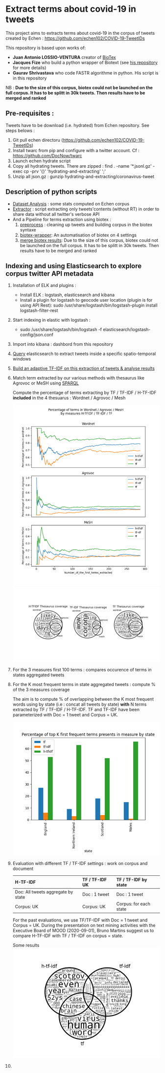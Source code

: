 # Extract terms about covid-19 in tweets

This project aims to extracts terms about covid-19 in the corpus of tweets created by Echen : https://github.com/echen102/COVID-19-TweetIDs

This repository is based upon works of:
* **Juan Antonio LOSSIO-VENTURA** creator of [BioTex](https://github.com/sifrproject/biotex/tree/master)
* **Jacques Fize** who build a python wrapper of Biotext (see [his repository](https://gitlab.irstea.fr/jacques.fize/biotex_python) for more details)
* **Gaurav Shrivastava** who code FASTR algorithme in python. His script is in this repository

NB : **Due to the size of this corpus, biotex could not be launched on the full corpus. It has to be splitt in 30k tweets. Then results have to be merged and ranked**

## Pre-requisites :
Tweets have to be download (i.e. hydrated) from Echen repository. See steps belows :
1. Git pull echen directoru (https://github.com/echen102/COVID-19-TweetIDs)
2. Install twarc from pip and configure with a twitter account. Cf : https://github.com/DocNow/twarc
3. Launch echen hydrate script
4. Copy all hydrating tweets. There are zipped :
        find . -name '*.jsonl.gz' -exec cp -prv '{}' 'hydrating-and-extracting' ';'
5. Unzip all json.gz :
        gunzip hydrating-and-extracting/coronavirus-tweet
        
   
## Description of python scripts
* [Dataset Analysis](COVID-19-TweetIDs-dataset-analyse.py) : some stats computed on Echen corpus
* [Extractor](COVID-19-TweetIDs-extractor.py) : script extracting only tweets'contents (without RT) in order to share data without all twitter's verbose API 
* And a Pipeline for terms extraction using biotex :
    1. [preprocess](COVID-19-TweetIDs-preprocess.py) : cleaning up tweets and building corpus in the biotex syntaxe
    2. [biotex-wrapper](COVID-19-TweetsIDS_biotex_wrapper.py): An automatisation of biotex on 4 settings
    3. [merge biotex results](COVID-19-TweetIDS-merge-biotex-results.py): Due to the size of this corpus, biotex could not be launched on the full corpus. It has to be splitt in 30k tweets. Then results have to be merged and ranked
    
## Indexing and using Elasticsearch to explore corpus twitter API metadata
1. Installation of ELK and plugins :
    * Install ELK : logstash, elasticsearch and kibana
    * Install a plugin for logstash to geocode user location (plugin is for using API Rest):
        sudo /usr/share/logstash/bin/logstash-plugin install logstash-filter-rest
2. Start indexing in elastic with logstash :
    * sudo /usr/share/logstash/bin/logstash -f elasticsearch/logstash-config/json.conf
3. Import into kibana : dashbord from this repository
4. [Query](elasticsearch/analyse/Elasticquery.md) elasticsearch to extract tweets inside a specific spatio-temporal windows
5. [Build an adaptive TF-IDF on this extraction of tweets & analyse results](COVID-19-TweetIDS-ES-Analyse.py)
6. Match term extracted by our various methods with thesaurus like Agrovoc or MeSH using [SPARQL](elasticsearch/analyse/sparqlquery.md)
    
    Compute the percentage of terms extracting by TF / TF-IDF / H-TF-IDF **included** in the 4 thesuarus : Wordnet / Agrovoc / Mesh
    
    ![eval 6](readme_ressources/thesaurus_coverage.png)
    ![eval 6 - 2](readme_ressources/venn_wordcloud.png)
7. For the 3 measures first 100 terms : compares occurence of terms in states aggregated tweets
8. For the K most frequent terms in state aggregated tweets : compute % of the 3 measures coverage

    The aim is to compute % of overlapping between the K most frequent words using by state (i.e : concat all tweets by state) **with** N terms extracted by TF / TF-IDF / H-TF-IDF.
    TF and TF-IDF have been parameterized with Doc = 1 tweet and Corpus = UK.
    
    ![eval 8](readme_ressources/barchcart_bystate.png "Evaluation of point 8")
9. Evaluation with different TF / TF-IDF settings : work on corpus and document 

    | H-TF-IDF  |  TF / TF-IDF UK | TF / TF-IDF by state |
    |:---|:---|:---|
    | Doc: All tweets aggregate by state  | Doc : 1 tweet  | Doc : 1 tweet  |
    | Corpus: UK  | Corpus: UK  | Corpus: for each state  |
    For the past evaluations, we use TF/TF-IDF with Doc = 1 tweet and Corpus = UK. During the presentation on text mining activities with the Executive Board of MOOD (2020-09-01), Bruno Martins suggest us to compare H-TF-IDF with TF / TF-IDF on corpus = state.
    
    Some results
    ![eval9_venn_corpus-state](readme_ressources/eval9_venn_corpus-state.png "Venn wordcloud for corpus = state")
10. 